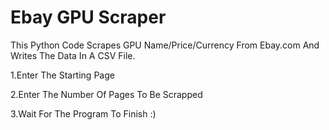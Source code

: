 # Ebay GPU Scraper

This Python Code Scrapes GPU Name/Price/Currency From Ebay.com And Writes The Data In A CSV File.

1.Enter The Starting Page

2.Enter The Number Of Pages To Be Scrapped

3.Wait For The Program To Finish :)
